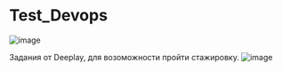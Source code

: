 # Test_Devops
![image](https://deeplay.io/frontend/public/img/back01-new.svg)


Задания от Deeplay, для возоможности пройти стажировку.
![image](https://user-images.githubusercontent.com/81685498/172010073-1e4bf6e9-b9ba-4dc9-ba90-27a84e8e52c1.png)
